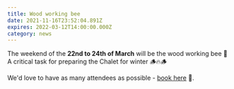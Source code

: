 ```yaml
---
title: Wood working bee
date: 2021-11-16T23:52:04.891Z
expires: 2022-03-12T14:00:00.000Z
category: news
---
```


The weekend of the **22nd to 24th of March** will be the wood working bee 🙂 A critical task for preparing the Chalet for winter 🪵🔥🪵

We'd love to have as many attendees as possible - [book here](https://www.trybooking.com/events/landing/1195402) 🙂.
